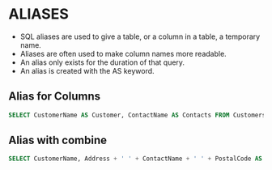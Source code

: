# ALIASES
* SQL aliases are used to give a table, or a column in a table, a temporary name.
* Aliases are often used to make column names more readable.
* An alias only exists for the duration of that query.
* An alias is created with the AS keyword.

## Alias for Columns 
```sql
SELECT CustomerName AS Customer, ContactName AS Contacts FROM Customers;
```

## Alias with combine
```sql
SELECT CustomerName, Address + ' ' + ContactName + ' ' + PostalCode AS Combine FROM Customers;
```